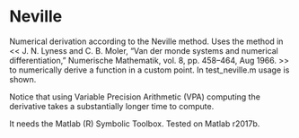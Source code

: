 # Neville
Numerical derivation according to the Neville method. Uses the method in << J. N. Lyness and C. B. Moler, “Van der monde systems and numerical differentiation,” Numerische Mathematik, vol. 8, pp. 458–464, Aug 1966. >> to numerically derive a function in a custom point. In test_neville.m usage is shown.

Notice that using Variable Precision Arithmetic (VPA) computing the derivative takes a substantially longer time to compute.

It needs the Matlab (R) Symbolic Toolbox. Tested on Matlab r2017b.
